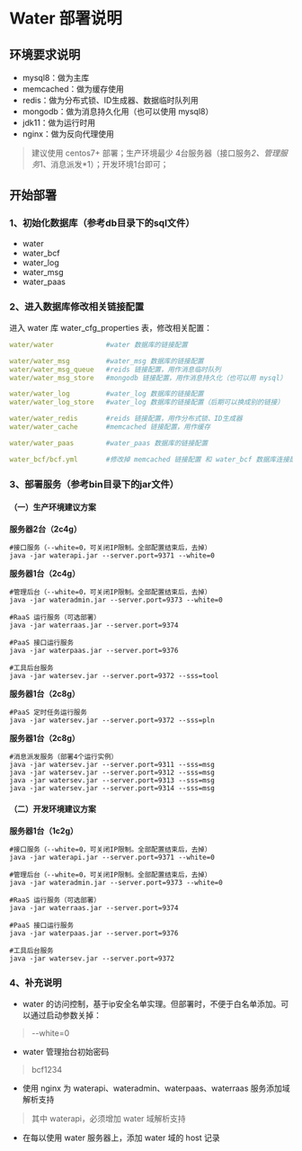
# Water 部署说明

## 环境要求说明

* mysql8：做为主库
* memcached：做为缓存使用
* redis：做为分布式锁、ID生成器、数据临时队列用
* mongodb：做为消息持久化用（也可以使用 mysql8）
* jdk11：做为运行时用
* nginx：做为反向代理使用

> 建议使用 centos7+ 部署；生产环境最少 4台服务器（接口服务*2、管理服务*1、消息派发*1）；开发环境1台即可；

## 开始部署

### 1、初始化数据库（参考db目录下的sql文件）

* water
* water_bcf
* water_log
* water_msg
* water_paas

### 2、进入数据库修改相关链接配置

进入 water 库 water_cfg_properties 表，修改相关配置：

```yaml
water/water             #water 数据库的链接配置

water/water_msg         #water_msg 数据库的链接配置
water/water_msg_queue   #reids 链接配置，用作消息临时队列
water/water_msg_store   #mongodb 链接配置，用作消息持久化（也可以用 mysql）

water/water_log         #water_log 数据库的链接配置
water/water_log_store   #water_log 数据库的链接配置（后期可以换成别的链接）

water/water_redis       #reids 链接配置，用作分布式锁、ID生成器
water/water_cache       #memcached 链接配置，用作缓存

water/water_paas        #water_paas 数据库的链接配置

water_bcf/bcf.yml       #修改掉 memcached 链接配置 和 water_bcf 数据库连接配置
```

### 3、部署服务（参考bin目录下的jar文件）

#### （一）生产环境建议方案
**服务器2台（2c4g）**

```
#接口服务（--white=0，可关闭IP限制。全部配置结束后，去掉）
java -jar waterapi.jar --server.port=9371 --white=0   
```


**服务器1台（2c4g）**

```
#管理后台（--white=0，可关闭IP限制。全部配置结束后，去掉）
java -jar wateradmin.jar --server.port=9373 --white=0

#RaaS 运行服务（可选部署） 
java -jar waterraas.jar --server.port=9374  

#PaaS 接口运行服务           
java -jar waterpaas.jar --server.port=9376   

#工具后台服务        
java -jar watersev.jar --server.port=9372 --sss=tool    
```

**服务器1台（2c8g）**

```
#PaaS 定时任务运行服务
java -jar watersev.jar --server.port=9372 --sss=pln   
```


**服务器1台（2c8g）**

```
#消息派发服务（部署4个运行实例）
java -jar watersev.jar --server.port=9311 --sss=msg   
java -jar watersev.jar --server.port=9312 --sss=msg   
java -jar watersev.jar --server.port=9313 --sss=msg   
java -jar watersev.jar --server.port=9314 --sss=msg   
```

#### （二）开发环境建议方案

**服务器1台（1c2g）**

```
#接口服务（--white=0，可关闭IP限制。全部配置结束后，去掉）
java -jar waterapi.jar --server.port=9371 --white=0   

#管理后台（--white=0，可关闭IP限制。全部配置结束后，去掉）
java -jar wateradmin.jar --server.port=9373 --white=0

#RaaS 运行服务（可选部署） 
java -jar waterraas.jar --server.port=9374  

#PaaS 接口运行服务           
java -jar waterpaas.jar --server.port=9376   

#工具后台服务        
java -jar watersev.jar --server.port=9372 
```

### 4、补充说明

* water 的访问控制，基于ip安全名单实理。但部署时，不便于白名单添加。可以通过启动参数关掉：

> --white=0

* water 管理抬台初始密码

> bcf1234

* 使用 nginx 为 waterapi、wateradmin、waterpaas、waterraas 服务添加域解析支持

> 其中 waterapi，必须增加 water 域解析支持

* 在每以使用 water 服务器上，添加 water 域的 host 记录
